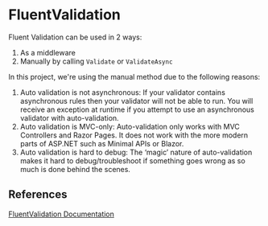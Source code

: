 ﻿# FluentValidation

Fluent Validation can be used in 2 ways:

1. As a middleware
1. Manually by calling `Validate` or `ValidateAsync`

In this project, we're using the manual method due to the following reasons:

1. Auto validation is not asynchronous: If your validator contains asynchronous rules then your validator will not be
   able to run. You will receive an exception at runtime if you attempt to use an asynchronous validator with
   auto-validation.
1. Auto validation is MVC-only: Auto-validation only works with MVC Controllers and Razor Pages. It does not work with
   the more modern parts of ASP.NET such as Minimal APIs or Blazor.
1. Auto validation is hard to debug: The ‘magic’ nature of auto-validation makes it hard to debug/troubleshoot if
   something goes wrong as so much is done behind the scenes.

## References

[FluentValidation Documentation](https://docs.fluentvalidation.net/en/latest/aspnet.html)